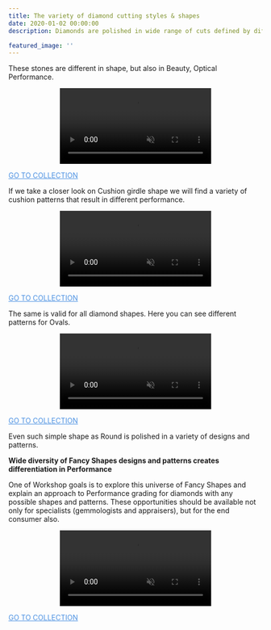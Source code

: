 ```yaml
---
title: The variety of diamond cutting styles & shapes
date: 2020-01-02 00:00:00
description: Diamonds are polished in wide range of cuts defined by different girdle shapes and facet patterns.

featured_image: ''
---
```


These stones are different in shape, but also in Beauty, Optical Performance.

<p align="center">
<video class="custom-dibox-jd-video" autoplay loop muted playsinline src="https://files-cdn.cutwise.com/workshop/shapes/Slide11_1_shape-collection-resized.mp4"></video>
</p>
<a href="https://cutwise.com/~bvU6" class="project__link button--text --right custom-flex-end" style="color: #4A90E2; --color-var: #4A90E2">GO TO COLLECTION</a>

If we take a closer look on Cushion girdle shape we will find a variety of cushion patterns that result in different performance.

<p align="center">
<video class="custom-dibox-jd-video" autoplay loop muted playsinline src="https://files-cdn.cutwise.com/workshop/shapes/slide12_2_cushions-collection-resized.mp4"></video>
</p>
<a href="https://cutwise.com/~pItk" class="project__link button--text --right custom-flex-end" style="color: #4A90E2; --color-var: #4A90E2">GO TO COLLECTION</a>

The same is valid for all diamond shapes. Here you can see different patterns for Ovals.

<p align="center">
<video class="custom-dibox-jd-video" autoplay loop muted playsinline src="https://files-cdn.cutwise.com/workshop/shapes/slide13_2_ovals-collection-resized.mp4"></video>
</p>
<a href="https://cutwise.com/~FfiN" class="project__link button--text --right custom-flex-end" style="color: #4A90E2; --color-var: #4A90E2">GO TO COLLECTION</a>

Even such simple shape as Round is polished in a variety of designs and patterns.

**Wide diversity of Fancy Shapes designs and patterns creates differentiation in Performance**

One of Workshop goals is to explore this universe of Fancy Shapes and explain an approach to Performance grading for diamonds with any possible shapes and patterns.
These opportunities should be available not only for specialists (gemmologists and appraisers), but for the end consumer also.

<p align="center">
<video class="custom-dibox-jd-video" autoplay loop muted playsinline src="https://files-cdn.cutwise.com/workshop/shapes/slide15_rounds-collection-resized.mp4"></video>
</p>
<a href="https://cutwise.com/~DnqT" class="project__link button--text --right custom-flex-end" style="color: #4A90E2; --color-var: #4A90E2">GO TO COLLECTION</a>
